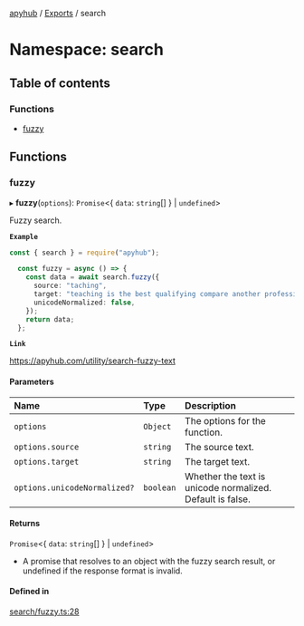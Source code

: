 [apyhub](../README.md) / [Exports](../modules.md) / search

# Namespace: search

## Table of contents

### Functions

- [fuzzy](search.md#fuzzy)

## Functions

### fuzzy

▸ **fuzzy**(`options`): `Promise`<{ `data`: `string`[]  } \| `undefined`\>

Fuzzy search.

**`Example`**

```ts
const { search } = require("apyhub");

  const fuzzy = async () => {
    const data = await search.fuzzy({
      source: "taching",
      target: "teaching is the best qualifying compare another profession",
      unicodeNormalized: false,
    });
    return data;
  };
```

**`Link`**

https://apyhub.com/utility/search-fuzzy-text

#### Parameters

| Name | Type | Description |
| :------ | :------ | :------ |
| `options` | `Object` | The options for the function. |
| `options.source` | `string` | The source text. |
| `options.target` | `string` | The target text. |
| `options.unicodeNormalized?` | `boolean` | Whether the text is unicode normalized. Default is false. |

#### Returns

`Promise`<{ `data`: `string`[]  } \| `undefined`\>

- A promise that resolves to
  an object with the fuzzy search result, or undefined if the response format
  is invalid.

#### Defined in

[search/fuzzy.ts:28](https://github.com/apyhub/apyhub.js/blob/76ddcf8/src/search/fuzzy.ts#L28)
